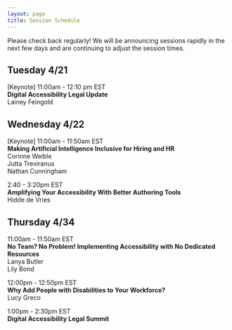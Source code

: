 ```yaml
---
layout: page
title: Session Schedule
---
```


Please check back regularly! We will be announcing sessions rapidly in the next few days and are continuing to adjust the session times.

## Tuesday 4/21
[Keynote] 11:00am - 12:10 pm EST<br>
**Digital Accessibility Legal Update**<br>
Lainey Feingold

## Wednesday 4/22
[Keynote] 11:00am - 11:50am EST<br>
**Making Artificial Intelligence Inclusive for Hiring and HR**<br>
Corinne Weible<br>
Jutta Treviranus<br>
Nathan Cunningham<br>

2:40 - 3:20pm  EST <br>
**Amplifying Your Accessibility With Better Authoring Tools** <br>
Hidde de Vries

## Thursday 4/34
11:00am - 11:50am EST<br>
**No Team? No Problem! Implementing Accessibility with No Dedicated Resources**<br>
Lanya Butler<br>
Lily Bond

12:00pm - 12:50pm EST <br>
**Why Add People with Disabilities to Your Workforce?**<br>
Lucy Greco

1:00pm - 2:30pm EST <br>
**Digital Accessibility Legal Summit**
